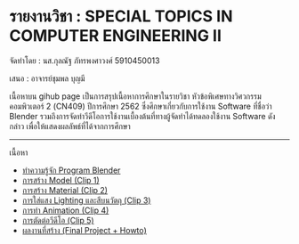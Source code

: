 
# รายงานวิชา : SPECIAL TOPICS IN COMPUTER ENGINEERING II

จัดทำโดย : นส.กุลณัฐ ภัทรพงศาวงศ์ 5910450013

เสนอ : อาจารย์ชุมพล บุญมี

เนื้อหาบน gihub page เป็นการสรุปเนื้อหาการศึกษาในรายวิชา
หัวข้อพิเศษทางวิศวกรรมคอมพิวเตอร์ 2 (CN409) ปีการศึกษา 2562 
ซึ่งศึกษาเกี่ยวกับการใช้งาน Software ที่ชื่อว่า Blender 
รวมถึงการจัดทำวีดีโอการใช้งานเบื้องต้นที่ทางผู้จัดทำได้ทดลองใช้งาน Software ดังกล่าว
เพื่อให้แสดงผลลัพธ์ที่ได้จากการศึกษา

---------
 เนื้อหา

- [ทำความรู้จัก Program Blender](/Blender.md)
- [การสร้าง Model (Clip 1)](/Model.md)
- [การสร้าง Material (Clip 2)](/Material.md)
- [การใส่แสง Lighting และสีบนวัตถุ (Clip 3)](/Lighting.md)
- [การทำ Animation (Clip 4)](/Animation.md)
- [การตัดต่อวีดีโอ (Clip 5)](/Edittor.md)
- [ผลงานที่สร้าง (Final Project + Howto)](/Project.md)
